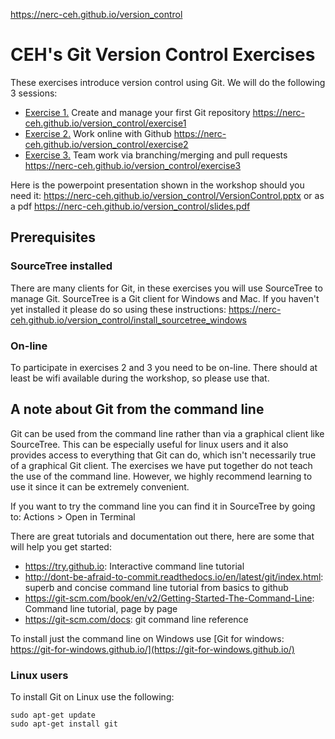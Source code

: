 https://nerc-ceh.github.io/version_control

# CEH's Git Version Control Exercises

These exercises introduce version control using Git.  We will do the following 3 sessions:

- [Exercise 1.](https://nerc-ceh.github.io/version_control/exercise1) Create and manage your first Git repository <https://nerc-ceh.github.io/version_control/exercise1>
- [Exercise 2.](https://nerc-ceh.github.io/version_control/exercise2) Work online with Github <https://nerc-ceh.github.io/version_control/exercise2>
- [Exercise 3.](https://nerc-ceh.github.io/version_control/exercise3) Team work via branching/merging and pull requests <https://nerc-ceh.github.io/version_control/exercise3>

Here is the powerpoint presentation shown in the workshop should you need it: <https://nerc-ceh.github.io/version_control/VersionControl.pptx> or as a pdf <https://nerc-ceh.github.io/version_control/slides.pdf>

## Prerequisites

### SourceTree installed

There are many clients for Git, in these exercises you will use SourceTree to manage Git.  SourceTree is a Git client for Windows and Mac.  If you haven't yet installed it please do so using these instructions: <https://nerc-ceh.github.io/version_control/install_sourcetree_windows>

### On-line
To participate in exercises 2 and 3 you need to be on-line.  There should at least be wifi available during the workshop, so please use that.

## A note about Git from the command line
Git can be used from the command line rather than via a graphical client like SourceTree.  This can be especially useful for linux users and it also provides access to everything that Git can do, which isn't necessarily true of a graphical Git client.  The exercises we have put together do not teach the use of the command line.  However, we highly recommend learning to use it since it can be extremely convenient.  

If you want to try the command line you can find it in SourceTree by going to: Actions > Open in Terminal

There are great tutorials and documentation out there, here are some that will help you get started:
  - <https://try.github.io>: Interactive command line tutorial
  - <http://dont-be-afraid-to-commit.readthedocs.io/en/latest/git/index.html>: superb and concise command line tutorial from basics to github
  - <https://git-scm.com/book/en/v2/Getting-Started-The-Command-Line>: Command line tutorial, page by page
  - <https://git-scm.com/docs>: git command line reference

To install just the command line on Windows use [Git for windows: https://git-for-windows.github.io/](https://git-for-windows.github.io/)

### Linux users

To install Git on Linux use the following:

```
sudo apt-get update
sudo apt-get install git
```


